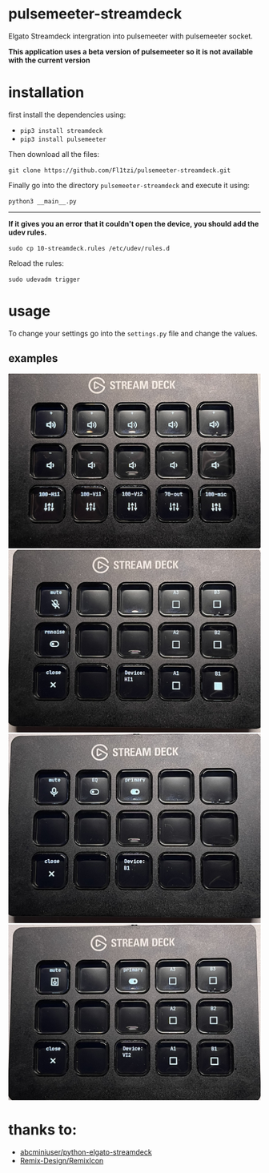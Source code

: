 # pulsemeeter-streamdeck
Elgato Streamdeck intergration into pulsemeeter with pulsemeeter socket.

**This application uses a beta version of pulsemeeter so it is not available with the current version**

# installation
first install the dependencies using:

- `pip3 install streamdeck`
- `pip3 install pulsemeeter`

Then download all the files:

`git clone https://github.com/Fl1tzi/pulsemeeter-streamdeck.git`

Finally go into the directory `pulsemeeter-streamdeck` and execute it using: 

`python3 __main__.py`


---

**If it gives you an error that it couldn't open the device, you should add the udev rules.**

`sudo cp 10-streamdeck.rules /etc/udev/rules.d`

Reload the rules:

`sudo udevadm trigger`

# usage
To change your settings go into the `settings.py` file and change the values.

## examples
![pic1](https://raw.githubusercontent.com/Fl1tzi/pictures/main/pic4-streamdeck.jpeg)
![pic2](https://raw.githubusercontent.com/Fl1tzi/pictures/main/pic2-streamdeck.jpeg)
![pic3](https://raw.githubusercontent.com/Fl1tzi/pictures/main/pic3-streamdeck.jpeg)
![pic4](https://raw.githubusercontent.com/Fl1tzi/pictures/main/pic1-streamdeck.jpeg)

# thanks to:
- [abcminiuser/python-elgato-streamdeck](https://github.com/abcminiuser/python-elgato-streamdeck)
- [Remix-Design/RemixIcon](https://github.com/Remix-Design/remixicon)

